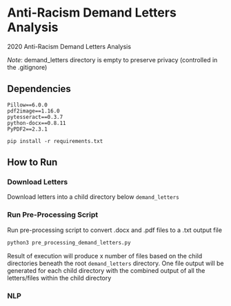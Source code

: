 # Anti-Racism Demand Letters Analysis
2020 Anti-Racism Demand Letters Analysis

_Note_: demand_letters directory is empty to preserve privacy (controlled in the .gitignore)

## Dependencies

```
Pillow==6.0.0
pdf2image==1.16.0
pytesseract==0.3.7
python-docx==0.8.11
PyPDF2==2.3.1
```

```
pip install -r requirements.txt
```

## How to Run

### Download Letters
Download letters into a child directory below `demand_letters`

### Run Pre-Processing Script
Run pre-processing script to convert .docx and .pdf files to a .txt output file

```python
python3 pre_processing_demand_letters.py
```

Result of execution will produce x number of files based on the child directories beneath the root `demand_letters` directory. One file output will be generated for each child directory with the combined output of all the letters/files within the child directory

### NLP
